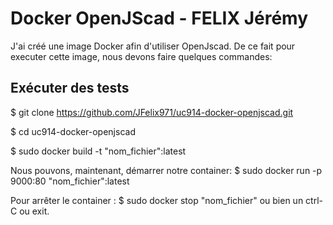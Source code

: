 # Docker OpenJScad - FELIX Jérémy

J'ai créé une image Docker afin d'utiliser OpenJscad.
De ce fait pour executer cette image, nous devons faire quelques commandes:
 
 ## Exécuter des tests
$ git clone https://github.com/JFelix971/uc914-docker-openjscad.git 

$ cd uc914-docker-openjscad 

$ sudo docker build -t "nom_fichier":latest

Nous pouvons, maintenant, démarrer notre container:
$ sudo docker run -p 9000:80 "nom_fichier":latest

Pour arrêter le container :
$ sudo docker stop "nom_fichier"
ou bien un ctrl-C ou exit.
